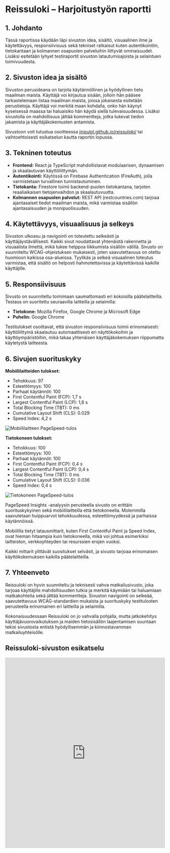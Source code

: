 # Reissuloki – Harjoitustyön raportti

## 1. Johdanto
Tässä raportissa käydään läpi sivuston idea, sisältö, visuaalinen ilme ja käytettävyys, responsiivisuus sekä tekniset ratkaisut kuten autentikointiin, tietokantaan ja kolmannen osapuolen palveluihin liittyvät ominaisuudet. Lisäksi esitetään lyhyet testiraportit sivuston latautumisajoista ja selaintuen toimivuudesta.

## 2. Sivuston idea ja sisältö
Sivuston perusideana on tarjota käytännöllinen ja hyödyllinen tieto maailman maista. Käyttäjä voi kirjautua sisään, jolloin hän pääsee tarkastelemaan listaa maailman maista, joissa jokaisesta esitetään perustietoja. Käyttäjä voi merkitä maan kohdalla, onko hän käynyt kyseisessä maassa tai haluaisiko hän käydä siellä tulevaisuudessa. Lisäksi sivustolla on mahdollisuus jättää kommentteja, jotka tukevat tiedon jakamista ja käyttäjäkokemusten antamista.

Sivustoon voit tutustua osoitteessa [jinpulol.github.io/reissuloki/](https://jinpulol.github.io/reissuloki/) tai vaihtoehtoisesti esikatselun kautta raportin lopussa.

## 3. Tekninen toteutus
- **Frontend:** React ja TypeScript mahdollistavat modulaarisen, dynaamisen ja skaalautuvan käyttöliittymän.
- **Autentikointi:** Käytössä on Firebase Authentication (FireAuth), jolla varmistetaan turvallinen tunnistautuminen.
- **Tietokanta:** Firestore toimii backend-puolen tietokantana, tarjoten reaaliaikaisen tietojenvaihdon ja skaalautuvuutta.
- **Kolmannen osapuolen palvelut:** REST API (restcountries.com) tarjoaa ajantasaiset tiedot maailman maista, mikä varmistaa sisällön ajantasaisuuden ja monipuolisuuden.

## 4. Käytettävyys, visuaalisuus ja selkeys
Sivuston ulkoasu ja navigointi on toteutettu selkeästi ja käyttäjäystävällisesti. Kaikki sivut noudattavat yhtenäistä rakennetta ja visuaalista ilmettä, mikä tukee helppoa liikkumista sisällön välillä. Sivusto on suunniteltu WCAG-ohjeistuksen mukaisesti, joten saavutettavuus on otettu huomioon kaikissa osa-alueissa. Tyylikäs ja selkeä visuaalinen toteutus varmistaa, että sisältö on helposti hahmotettavissa ja käytettävissä kaikille käyttäjille.

## 5. Responsiivisuus
Sivusto on suunniteltu toimimaan saumattomasti eri kokoisilla päätelaitteilla. Testaus on suoritettu seuraavilla laitteilla ja selaimilla:
- **Tietokone:** Mozilla Firefox, Google Chrome ja Microsoft Edge
- **Puhelin:** Google Chrome

Testitulokset osoittavat, että sivuston responsiivisuus toimii erinomaisesti: käyttöliittymä skaalautuu automaattisesti eri näyttökokoihin ja käyttöympäristöihin, mikä takaa yhtenäisen käyttäjäkokemuksen riippumatta käytetystä laitteesta.

## 6. Sivujen suorituskyky

**Mobiililaitteiden tulokset:**
- Tehokkuus: 97
- Esteettömyys: 100
- Parhaat käytännöt: 100
- First Contentful Paint (FCP): 1,7 s
- Largest Contentful Paint (LCP): 1,8 s
- Total Blocking Time (TBT): 0 ms
- Cumulative Layout Shift (CLS): 0.029
- Speed Index: 4,2 s

![Mobiililaitteen PageSpeed-tulos](./speedmobile.png)

**Tietokoneen tulokset:**
- Tehokkuus: 100
- Esteettömyys: 100
- Parhaat käytännöt: 100
- First Contentful Paint (FCP): 0,4 s
- Largest Contentful Paint (LCP): 0,4 s
- Total Blocking Time (TBT): 0 ms
- Cumulative Layout Shift (CLS): 0.036
- Speed Index: 0,4 s

![Tietokoneen PageSpeed-tulos](./speedpc.png)

PageSpeed Insights -analyysin perusteella sivusto on erittäin suorituskykyinen sekä mobiililaitteilla että tietokoneella. Molemmilla saavutetaan huippuarvot tehokkuudessa, esteettömyydessä ja parhaissa käytännöissä.

Mobiililla tietyt latausmittarit, kuten First Contentful Paint ja Speed Index, ovat hieman hitaampia kuin tietokoneella, mikä voi johtua esimerkiksi laitteiston, verkkoyhteyden tai resurssien erojen vuoksi.

Kaikki mittarit ylittävät suositukset selvästi, ja sivusto tarjoaa erinomaisen käyttökokemuksen kaikilla päätelaitteilla.

## 7. Yhteenveto
Reissuloki on hyvin suunniteltu ja teknisesti vahva matkailusivusto, joka tarjoaa käyttäjille mahdollisuuden tutkia ja merkitä käymiään tai haluamiaan matkakohteita sekä jättää kommentteja. Sivuston navigointi on selkeää, saavutettavuus WCAG-standardien mukaista ja suorituskyky testitulosten perusteella erinomainen eri laitteilla ja selaimilla.

Kokonaisuudessaan Reissuloki on jo vahvalla pohjalla, mutta jatkokehitys käyttäjävuorovaikutuksen ja maiden tietosisällön laajentamisen suuntaan tekisi sivustosta entistä hyödyllisemmän ja kiinnostavamman matkailuyhteisölle.

## Reissuloki-sivuston esikatselu

<div align="center">
  <iframe src="https://jinpulol.github.io/reissuloki/" width="100%" height="600" style="border:1px solid #ccc;"></iframe>
</div>